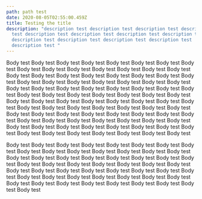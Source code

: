```yaml
---
path: path test
date: 2020-08-05T02:55:00.459Z
title: Testing the title
description: "description test description test description test description
  test description test description test description test description test
  description test description test description test description test
  description test "
---
```

 Body test Body test Body test Body test Body test Body test Body test Body test Body test Body test Body test Body test Body test Body test Body test Body test Body test Body test Body test Body test Body test Body test Body test Body test Body test Body test Body test Body test Body test Body test Body test Body test Body test Body test Body test Body test Body test Body test Body test Body test Body test Body test Body test Body test Body test Body test Body test Body test Body test Body test Body test Body test Body test Body test Body test Body test Body test Body test Body test Body test Body test Body test Body test Body test Body test Body test Body test Body test Body test Body test Body test Body test Body test Body test Body test Body test Body test Body test Body test Body test Body test Body test Body test Body test Body test Body test Body test Body test Body test Body test





 Body test Body test Body test Body test Body test Body test Body test Body test Body test Body test Body test Body test Body test Body test Body test Body test Body test Body test Body test Body test Body test Body test Body test Body test Body test Body test Body test Body test Body test Body test Body test Body test Body test Body test Body test Body test Body test Body test Body test Body test Body test Body test Body test Body test Body test Body test Body test Body test Body test Body test Body test Body test Body test Body test